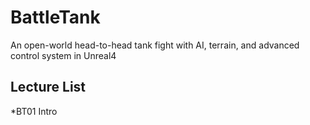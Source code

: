# BattleTank
An open-world head-to-head tank fight with AI, terrain, and advanced control system in Unreal4

## Lecture List
*BT01 Intro
